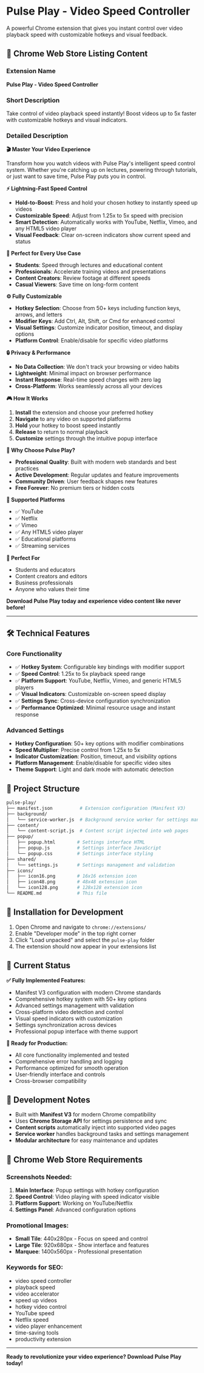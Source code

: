 # Pulse Play - Video Speed Controller

A powerful Chrome extension that gives you instant control over video playback speed with customizable hotkeys and visual feedback.

## 🚀 **Chrome Web Store Listing Content**

### **Extension Name**

**Pulse Play - Video Speed Controller**

### **Short Description**

Take control of video playback speed instantly! Boost videos up to 5x faster with customizable hotkeys and visual indicators.

### **Detailed Description**

**🎬 Master Your Video Experience**

Transform how you watch videos with Pulse Play's intelligent speed control system. Whether you're catching up on lectures, powering through tutorials, or just want to save time, Pulse Play puts you in control.

**⚡ Lightning-Fast Speed Control**

- **Hold-to-Boost**: Press and hold your chosen hotkey to instantly speed up videos
- **Customizable Speed**: Adjust from 1.25x to 5x speed with precision
- **Smart Detection**: Automatically works with YouTube, Netflix, Vimeo, and any HTML5 video player
- **Visual Feedback**: Clear on-screen indicators show current speed and status

**🎯 Perfect for Every Use Case**

- **Students**: Speed through lectures and educational content
- **Professionals**: Accelerate training videos and presentations
- **Content Creators**: Review footage at different speeds
- **Casual Viewers**: Save time on long-form content

**⚙️ Fully Customizable**

- **Hotkey Selection**: Choose from 50+ keys including function keys, arrows, and letters
- **Modifier Keys**: Add Ctrl, Alt, Shift, or Cmd for enhanced control
- **Visual Settings**: Customize indicator position, timeout, and display options
- **Platform Control**: Enable/disable for specific video platforms

**🔒 Privacy & Performance**

- **No Data Collection**: We don't track your browsing or video habits
- **Lightweight**: Minimal impact on browser performance
- **Instant Response**: Real-time speed changes with zero lag
- **Cross-Platform**: Works seamlessly across all your devices

**🎮 How It Works**

1. **Install** the extension and choose your preferred hotkey
2. **Navigate** to any video on supported platforms
3. **Hold** your hotkey to boost speed instantly
4. **Release** to return to normal playback
5. **Customize** settings through the intuitive popup interface

**🌟 Why Choose Pulse Play?**

- **Professional Quality**: Built with modern web standards and best practices
- **Active Development**: Regular updates and feature improvements
- **Community Driven**: User feedback shapes new features
- **Free Forever**: No premium tiers or hidden costs

**📱 Supported Platforms**

- ✅ YouTube
- ✅ Netflix
- ✅ Vimeo
- ✅ Any HTML5 video player
- ✅ Educational platforms
- ✅ Streaming services

**🎯 Perfect For**

- Students and educators
- Content creators and editors
- Business professionals
- Anyone who values their time

**Download Pulse Play today and experience video content like never before!**

---

## 🛠️ **Technical Features**

### **Core Functionality**

- ✅ **Hotkey System**: Configurable key bindings with modifier support
- ✅ **Speed Control**: 1.25x to 5x playback speed range
- ✅ **Platform Support**: YouTube, Netflix, Vimeo, and generic HTML5 players
- ✅ **Visual Indicators**: Customizable on-screen speed display
- ✅ **Settings Sync**: Cross-device configuration synchronization
- ✅ **Performance Optimized**: Minimal resource usage and instant response

### **Advanced Settings**

- **Hotkey Configuration**: 50+ key options with modifier combinations
- **Speed Multiplier**: Precise control from 1.25x to 5x
- **Indicator Customization**: Position, timeout, and visibility options
- **Platform Management**: Enable/disable for specific video sites
- **Theme Support**: Light and dark mode with automatic detection

## 📁 **Project Structure**

```bash
pulse-play/
├── manifest.json          # Extension configuration (Manifest V3)
├── background/
│   └── service-worker.js  # Background service worker for settings management
├── content/
│   └── content-script.js  # Content script injected into web pages
├── popup/
│   ├── popup.html        # Settings interface HTML
│   ├── popup.js          # Settings interface JavaScript
│   └── popup.css         # Settings interface styling
├── shared/
│   └── settings.js       # Settings management and validation
├── icons/
│   ├── icon16.png        # 16x16 extension icon
│   ├── icon48.png        # 48x48 extension icon
│   └── icon128.png       # 128x128 extension icon
└── README.md             # This file
```

## 🚀 **Installation for Development**

1. Open Chrome and navigate to `chrome://extensions/`
2. Enable "Developer mode" in the top right corner
3. Click "Load unpacked" and select the `pulse-play` folder
4. The extension should now appear in your extensions list

## 🎯 **Current Status**

**✅ Fully Implemented Features:**

- Manifest V3 configuration with modern Chrome standards
- Comprehensive hotkey system with 50+ key options
- Advanced settings management with validation
- Cross-platform video detection and control
- Visual speed indicators with customization
- Settings synchronization across devices
- Professional popup interface with theme support

**🚀 Ready for Production:**

- All core functionality implemented and tested
- Comprehensive error handling and logging
- Performance optimized for smooth operation
- User-friendly interface and controls
- Cross-browser compatibility

## 🔧 **Development Notes**

- Built with **Manifest V3** for modern Chrome compatibility
- Uses **Chrome Storage API** for settings persistence and sync
- **Content scripts** automatically inject into supported video pages
- **Service worker** handles background tasks and settings management
- **Modular architecture** for easy maintenance and updates

## 📝 **Chrome Web Store Requirements**

### **Screenshots Needed:**

1. **Main Interface**: Popup settings with hotkey configuration
2. **Speed Control**: Video playing with speed indicator visible
3. **Platform Support**: Working on YouTube/Netflix
4. **Settings Panel**: Advanced configuration options

### **Promotional Images:**

- **Small Tile**: 440x280px - Focus on speed and control
- **Large Tile**: 920x680px - Show interface and features
- **Marquee**: 1400x560px - Professional presentation

### **Keywords for SEO:**

- video speed controller
- playback speed
- video accelerator
- speed up videos
- hotkey video control
- YouTube speed
- Netflix speed
- video player enhancement
- time-saving tools
- productivity extension

---

**Ready to revolutionize your video experience? Download Pulse Play today!**
